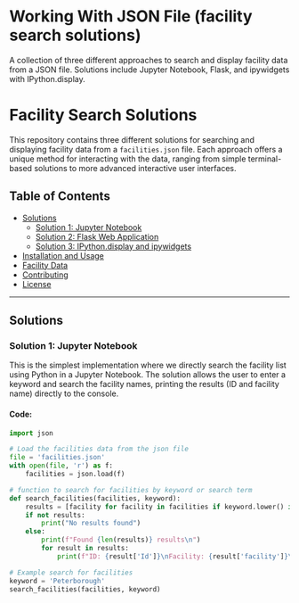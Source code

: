 # Working With JSON File (facility search solutions)
A collection of three different approaches to search and display facility data from a JSON file. Solutions include Jupyter Notebook, Flask, and ipywidgets with IPython.display.

# Facility Search Solutions

This repository contains three different solutions for searching and displaying facility data from a `facilities.json` file. Each approach offers a unique method for interacting with the data, ranging from simple terminal-based solutions to more advanced interactive user interfaces.

## Table of Contents

- [Solutions](#solutions)
  - [Solution 1: Jupyter Notebook](#solution-1-jupyter-notebook)
  - [Solution 2: Flask Web Application](#solution-2-flask-web-application)
  - [Solution 3: IPython.display and ipywidgets](#solution-3-ipython-display-and-ipywidgets)
- [Installation and Usage](#installation-and-usage)
- [Facility Data](#facility-data)
- [Contributing](#contributing)
- [License](#license)

---

## Solutions

### Solution 1: Jupyter Notebook

This is the simplest implementation where we directly search the facility list using Python in a Jupyter Notebook. The solution allows the user to enter a keyword and search the facility names, printing the results (ID and facility name) directly to the console.

#### Code:
```python
import json

# Load the facilities data from the json file
file = 'facilities.json'
with open(file, 'r') as f:
    facilities = json.load(f)

# function to search for facilities by keyword or search term
def search_facilities(facilities, keyword):
    results = [facility for facility in facilities if keyword.lower() in facility['facility'].lower()]
    if not results:
        print("No results found")
    else:
        print(f"Found {len(results)} results\n")
        for result in results:
            print(f"ID: {result['Id']}\nFacility: {result['facility']}\n")

# Example search for facilities
keyword = 'Peterborough'
search_facilities(facilities, keyword)
